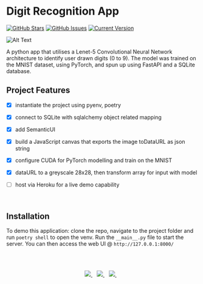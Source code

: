 Digit Recognition App
============
[![GitHub Stars](https://img.shields.io/github/stars/jordanhoare/digit-drawing-prediction.svg)](https://github.com/jordanhoare/digit-drawing-prediction/stargazers) [![GitHub Issues](https://img.shields.io/github/issues/jordanhoare/digit-drawing-prediction.svg)](https://github.com/jordanhoare/digit-drawing-prediction/issues) [![Current Version](https://img.shields.io/badge/version-0.5.0-green.svg)](https://github.com/jordanhoare/digit-drawing-prediction) 

![Alt Text](https://media.giphy.com/media/aIyeExuk11gpQTzk81/giphy.gif)

A python app that utilises a Lenet-5 Convolutional Neural Network architecture to identify user drawn digits (0 to 9). The model was trained on the MNIST dataset, using PyTorch, and spun up using FastAPI and a SQLite database. 


## Project Features
- [x] instantiate the project using pyenv, poetry
- [x] connect to SQLite with sqlalchemy object related mapping
- [x] add SemanticUI
- [x] build a JavaScript canvas that exports the image toDataURL as json string
- [x] configure CUDA for PyTorch modelling and train on the MNIST
- [x] dataURL to a greyscale 28x28, then transform array for input with model
- [ ] host via Heroku for a live demo capability


</br>

## Installation
To demo this application: clone the repo, navigate to the project folder and run `poetry shell` to open the venv.  Run the ` __main__.py ` file to start the server.  You can then access the web UI @ `http://127.0.0.1:8000/`


</br>

</br>


<p align="center">
    <a href="https://www.linkedin.com/in/jordan-hoare/">
        <img src="https://img.shields.io/badge/LinkedIn-0077B5?style=for-the-badge&logo=linkedin&logoColor=white" />
    </a>&nbsp;&nbsp;
    <a href="https://www.kaggle.com/jordanhoare">
        <img src="https://img.shields.io/badge/Kaggle-20BEFF?style=for-the-badge&logo=Kaggle&logoColor=white" />
    </a>&nbsp;&nbsp;
    <a href="mailto:jordanhoare0@gmail.com">
        <img src="https://img.shields.io/badge/Gmail-D14836?style=for-the-badge&logo=gmail&logoColor=white" />
    </a>&nbsp;&nbsp;
</p>



